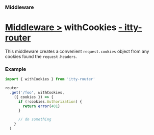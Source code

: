 ### Middleware
# <u>Middleware ></u> withCookies <u>- itty-router</u>

This middleware creates a convenient `request.cookies` object from any cookies found the `request.headers`.

### Example

```ts
import { withCookies } from 'itty-router'

router
  .get('/foo', withCookies, 
    ({ cookies }) => {
      if (!cookies.Authorization) {
        return error(401)
      }

      // do something
    }
  )
```
